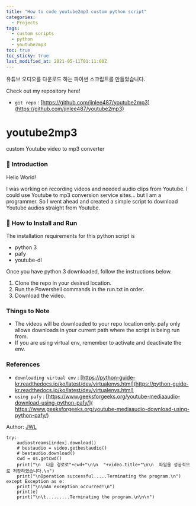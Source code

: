 ```yaml
---
title: "How to code youtube2mp3 custom python script"
categories:
  - Projects
tags:
  - custom scripts
  - python
  - youtube2mp3
toc: true
toc_sticky: true
last_modified_at: 2021-05-11T01:11:00Z
---
```


유튜브 오디오를 다운로드 하는 파이썬 스크립트를 만들었습니다.

Check out my repository here!
- `git repo` : [https://github.com/jinlee487/youtube2mp3](https://github.com/jinlee487/youtube2mp3)

# youtube2mp3
custom Youtube video to mp3 converter
### 👋 Introduction 

Hello World! 

I was working on recording videos and needed audio clips from Youtube.
I could use Youtube to mp3 conversion service sites... but I am a programmer. 
So I went ahead and created a simple script to download Youtube audios straight from Youtube.

### 📑 How to Install and Run

The installation requirements for this python script is 
- python 3
- pafy
- youtube-dl

Once you have python 3 downloaded, follow the instructions below.

1. Clone the repo in your desired location.
2. Run the Powershell commands in the run.txt in order.
3. Download the video.

### Things to Note 
- The videos will be downloaded to your repo location only. pafy only allows downloads in your current path where the script is being run from.
- If you are using virtual env, remember to activate and deactivate the env.
### References
- `downloading virtual env` : [https://python-guide-kr.readthedocs.io/ko/latest/dev/virtualenvs.html](https://python-guide-kr.readthedocs.io/ko/latest/dev/virtualenvs.html)
- `using pafy` : [https://www.geeksforgeeks.org/youtube-mediaaudio-download-using-python-pafy/]( https://www.geeksforgeeks.org/youtube-mediaaudio-download-using-python-pafy/)


Author: <a href="https://github.com/jinlee487">JWL</a>

```        
try:
    audiostreams[index].download()
    # bestaudio = video.getbestaudio()
    # bestaudio.download()
    cwd = os.getcwd()
    print("\n  다음 경로로"+cwd+"\n\n  "+video.title+"\n\n  파일을 성공적으로 저장하였습니다.\n")
    print("\nOperation successful.....Terminating the program.\n")
except Exception as e:
    print("\n\nAn exception occurred!\n")
    print(e)
    print("\n\t.........Terminating the program.\n\n\n")
```